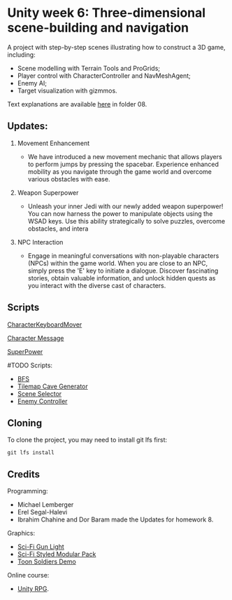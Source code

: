 # Unity week 6: Three-dimensional scene-building and navigation

A project with step-by-step scenes illustrating how to construct a 3D game, including:

- Scene modelling with Terrain Tools and ProGrids;
- Player control with CharacterController and NavMeshAgent;
- Enemy AI;
- Target visualization with gizmmos.

Text explanations are available
[here](https://github.com/gamedev-at-ariel/gamedev-5782) in folder 08.

## Updates:

1. Movement Enhancement

   - We have introduced a new movement mechanic that allows players to perform jumps by pressing the spacebar. Experience enhanced mobility as you navigate through the game world and overcome various obstacles with ease.

2. Weapon Superpower

   - Unleash your inner Jedi with our newly added weapon superpower! You can now harness the power to manipulate objects using the WSAD keys. Use this ability strategically to solve puzzles, overcome obstacles, and intera

3. NPC Interaction

   - Engage in meaningful conversations with non-playable characters (NPCs) within the game world. When you are close to an NPC, simply press the 'E' key to initiate a dialogue. Discover fascinating stories, obtain valuable information, and unlock hidden quests as you interact with the diverse cast of characters.
## Scripts

[CharacterKeyboardMover](https://github.com/Game-Dev-Baram-Chahine/06-3d-terrain-ai/blob/main/Assets/Scripts/1-player/CharacterKeyboardMover.cs)


[Character Message](https://github.com/Game-Dev-Baram-Chahine/06-3d-terrain-ai/blob/main/Assets/Scripts/1-player/CharacteMessage.cs)


[SuperPower]([https://github.com/Game-Dev-Baram-Chahine/bereshit-spaceship/blob/main/Assets/Scripts/StartMenu.cs](https://github.com/Game-Dev-Baram-Chahine/06-3d-terrain-ai/blob/main/Assets/Scripts/1-player/SuperPower.cs))

#TODO
Scripts:
* [BFS](https://github.com/Game-Dev-Baram-Chahine/05-tilemap-pathfinding/blob/37ffb6019b90f1b16878c504873050c9ff1d92bf/Assets/Scripts/0-bfs/BFS.cs#LL55C23-L55C41)
* [Tilemap Cave Generator](https://github.com/Game-Dev-Baram-Chahine/05-tilemap-pathfinding/blob/main/Assets/Scripts/4-generation/TilemapCaveGenerator.cs)
* [Scene Selector](https://github.com/Game-Dev-Baram-Chahine/05-tilemap-pathfinding/blob/main/Assets/Scripts/5-gameMan/SceneSelector.cs)
* [Enemy Controller](https://github.com/Game-Dev-Baram-Chahine/05-tilemap-pathfinding/blob/main/Assets/Scripts/3-enemies/EnemyController3.cs)

## Cloning

To clone the project, you may need to install git lfs first:

    git lfs install

## Credits

Programming:

- Michael Lemberger
- Erel Segal-Halevi
- Ibrahim Chahine and Dor Baram made the Updates for homework 8.

Graphics:

- [Sci-Fi Gun Light](https://assetstore.unity.com/packages/3d/props/guns/sci-fi-gun-light-87916)
- [Sci-Fi Styled Modular Pack](https://assetstore.unity.com/packages/3d/environments/sci-fi/sci-fi-styled-modular-pack-82913)
- [Toon Soldiers Demo](https://assetstore.unity.com/packages/3d/characters/toon-soldiers-demo-69684)

Online course:

- [Unity RPG](https://www.gamedev.tv/p/unity-rpg/?product_id=1503859&coupon_code=JOINUS).
